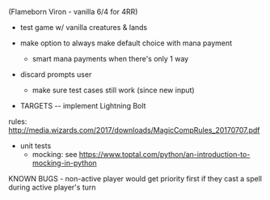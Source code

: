 (Flameborn Viron - vanilla 6/4 for 4RR)


- test game w/ vanilla creatures & lands

- make option to always make default choice with mana payment
	- smart mana payments when there's only 1 way

- discard prompts user
	- make sure test cases still work (since new input)


- TARGETS -- implement Lightning Bolt


rules: http://media.wizards.com/2017/downloads/MagicCompRules_20170707.pdf


- unit tests
	- mocking: see https://www.toptal.com/python/an-introduction-to-mocking-in-python


KNOWN BUGS
	- non-active player would get priority first if they cast a spell during active player's turn